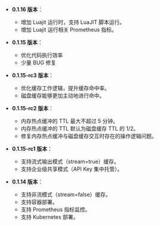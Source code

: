 -   **0.1.16 版本**：

    -   增加 Luajit 运行时，支持 LuaJIT 脚本运行。
    -   增加 Luajit 运行相关 Prometheus 指标。

-   **0.1.15 版本**：

    -   优化代码执行效率
    -   少量 BUG 修复

-   **0.1.15-rc3 版本**：

    -   优化缓存工作逻辑，提升缓存命中率。
    -   磁盘缓存能够更加主动地进行命中。

-   **0.1.15-rc2 版本**：

    -   内存热点缓冲的 TTL 最大不超过 5 分钟。
    -   内存热点缓冲的 TTL 默认为磁盘缓存 TTL 的 1/2。
    -   修复内存热点缓冲与磁盘缓存交互时存在的操作逻辑问题。

-   **0.1.15-rc1 版本**：

    -   支持流式输出模式（stream=true）缓存。
    -   支持企业级共享模式（API Key 集中托管）。

-   **0.1.14 版本**：

    -   支持非流模式（stream=false）缓存。
    -   支持容器部署。
    -   支持 Prometheus 指标监控。
    -   支持 Kubernetes 部署。
